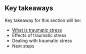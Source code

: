 
## Key takeaways

Key takeaway for this section will be:
- [What is traumatic stress](en/topics/practice-1-emergencies/6-after/3-learn.md)
- Effects of traumatic stress
- Dealing with traumatic stress
- Next steps
